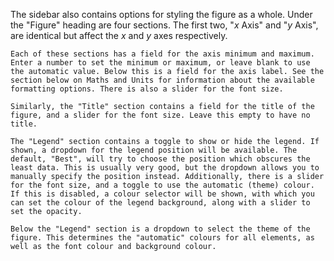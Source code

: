 The sidebar also contains options for styling the figure as a whole. Under the "Figure" heading are four sections. The first two, "$x$ Axis" and "$y$ Axis", are identical but affect the $x$ and $y$ axes respectively.
                
    Each of these sections has a field for the axis minimum and maximum. Enter a number to set the minimum or maximum, or leave blank to use the automatic value. Below this is a field for the axis label. See the section below on Maths and Units for information about the available formatting options. There is also a slider for the font size.
                
    Similarly, the "Title" section contains a field for the title of the figure, and a slider for the font size. Leave this empty to have no title.
                
    The "Legend" section contains a toggle to show or hide the legend. If shown, a dropdown for the legend position will be available. The default, "Best", will try to choose the position which obscures the least data. This is usually very good, but the dropdown allows you to manually specify the position instead. Additionally, there is a slider for the font size, and a toggle to use the automatic (theme) colour. If this is disabled, a colour selector will be shown, with which you can set the colour of the legend background, along with a slider to set the opacity.
                
    Below the "Legend" section is a dropdown to select the theme of the figure. This determines the "automatic" colours for all elements, as well as the font colour and background colour.